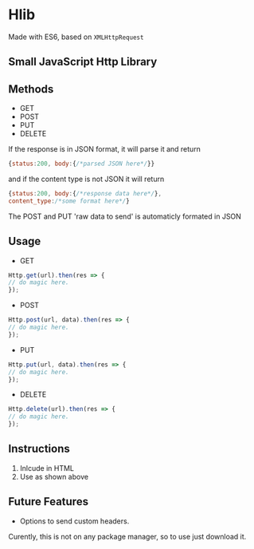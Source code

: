 # Hlib
Made with ES6, based on ``` XMLHttpRequest ```

## Small JavaScript Http Library

## Methods
* GET
* POST
* PUT
* DELETE

If the response is in JSON format, it will parse it and return
```javascript
{status:200, body:{/*parsed JSON here*/}}
```

and if the content type is not JSON
it will return 
```javascript
{status:200, body:{/*response data here*/},
content_type:/*some format here*/}
```
The POST and PUT 'raw data to send' is automaticly formated in JSON

## Usage
* GET
```javascript
Http.get(url).then(res => {
// do magic here.
});
```
* POST
```javascript
Http.post(url, data).then(res => {
// do magic here.
});
```
* PUT
```javascript
Http.put(url, data).then(res => {
// do magic here.
});
```
* DELETE
```javascript
Http.delete(url).then(res => {
// do magic here.
});
```

## Instructions
1. Inlcude in HTML
2. Use as shown above

## Future Features
* Options to send custom headers.

Curently, this is not on any package manager, so to use just download it.
